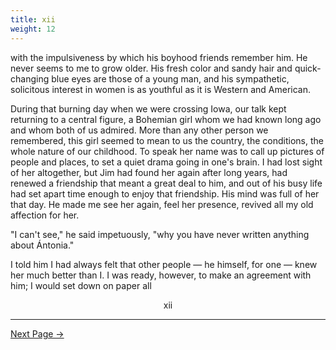 ```yaml
---
title: xii
weight: 12
---
```


with the impulsiveness by which his boyhood friends remember him. He never seems to me to grow older. His fresh color and sandy hair and quick-changing blue eyes are those of a young man, and his sympathetic, solicitous interest in women is as youthful as it is Western and American.

During that burning day when we were crossing Iowa, our talk kept returning to a central figure, a Bohemian girl whom we had known long ago and whom both of us admired. More than any other person we remembered, this girl seemed to mean to us the country, the conditions, the whole nature of our childhood.  To speak her name was to call up pictures of people and places, to set a quiet drama going in one's brain. I had lost sight of her altogether, but Jim had found her again after long years, had renewed a friendship that meant a great deal to him, and out of his busy life had set apart time enough to enjoy that friendship. His mind was full of her that day. He made me see her again, feel her presence, revived all my old affection for her.

"I can't see," he said impetuously, "why you have never written anything about Ántonia."

I told him I had always felt that other people — he himself, for one — knew her much better than I. I was ready, however, to make an agreement with him; I would set down on paper all

<div style="text-align: center">xii</div>

---

[Next Page →](/introduction/xiii)